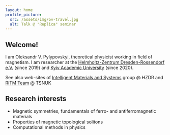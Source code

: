 ```yaml
---
layout: home
profile_picture:
  src: /assets/img/ov-travel.jpg
  alt: Talk @ "Replica" seminar
---
```



## Welcome!

I am Oleksandr V. Pylypovskyi, theoretical physicist working in field of magnetism. I am researcher at the [Helmholtz-Zentrum Dresden-Rossendorf e.V.](https://hzdr.de) (since 2019) and [Kyiv Academic University](https://kau.org.ua) (since 2020).

See also web-sites of [Intelligent Materials and Systems](http://www.smartsensorics.eu/) group @ HZDR and [RiTM Team](https://ritm.knu.ua/) @ TSNUK

## Research interests

* Magnetic symmetries, fundamentals of ferro- and antiferromagnetic materials
* Properties of magnetic topological solitons
* Computational methods in physics



